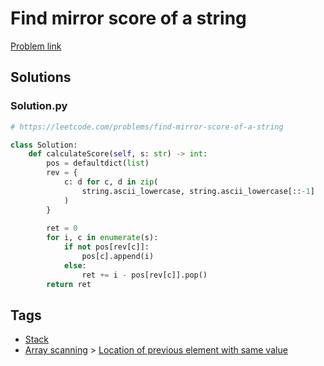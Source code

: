 # Find mirror score of a string

[Problem link](https://leetcode.com/problems/find-mirror-score-of-a-string)

## Solutions


### Solution.py
```py
# https://leetcode.com/problems/find-mirror-score-of-a-string

class Solution:
    def calculateScore(self, s: str) -> int:
        pos = defaultdict(list)
        rev = {
            c: d for c, d in zip(
                string.ascii_lowercase, string.ascii_lowercase[::-1]
            )
        }
        
        ret = 0
        for i, c in enumerate(s):
            if not pos[rev[c]]:
                pos[c].append(i)
            else:
                ret += i - pos[rev[c]].pop()
        return ret
```
## Tags

* [Stack](/Collections/stack.md#stack)
* [Array scanning](/Collections/array-scanning.md#array-scanning) > [Location of previous element with same value](/Collections/array-scanning.md#location-of-previous-element-with-same-value)
